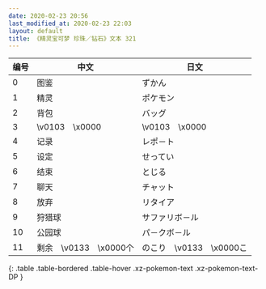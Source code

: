```yaml
---
date: 2020-02-23 20:56
last_modified_at: 2020-02-23 22:03
layout: default
title: 《精灵宝可梦 珍珠／钻石》文本 321
---
```

| 编号 | 中文 | 日文 |
| ---- | ---- | ---- |
| 0 | 图鉴 | ずかん |
| 1 | 精灵 | ポケモン |
| 2 | 背包 | バッグ |
| 3 | \v0103　\x0000 | \v0103　\x0000 |
| 4 | 记录 | レポ－ト |
| 5 | 设定 | せってい |
| 6 | 结束 | とじる |
| 7 | 聊天 | チャット |
| 8 | 放弃 | リタイア |
| 9 | 狩猎球 | サファリボ－ル |
| 10 | 公园球 | パ－クボ－ル |
| 11 | 剩余　\v0133　\x0000个 | のこり　\v0133　\x0000こ |
{: .table .table-bordered .table-hover .xz-pokemon-text .xz-pokemon-text-DP }